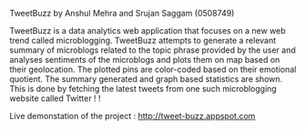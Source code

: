 TweetBuzz by Anshul Mehra and Srujan Saggam (0508749)

TweetBuzz is a data analytics web application
that focuses on a new web trend called microblogging.
TweetBuzz attempts to generate a
relevant summary of microblogs related to the
topic phrase provided by the user and analyses
sentiments of the microblogs and plots them on
map based on their geolocation. The plotted pins
are color-coded based on their emotional quotient.
The summary generated and graph based
statistics are shown. This is done by fetching the
latest tweets from one such microblogging website
called Twitter ! !

Live demonstation of the project : http://tweet-buzz.appspot.com
